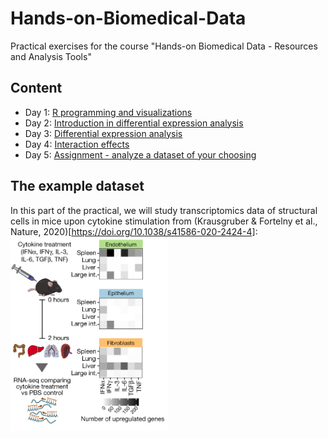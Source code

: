 # Hands-on-Biomedical-Data
Practical exercises for the course "Hands-on Biomedical Data - Resources and Analysis Tools"

## Content
* Day 1: [R programming and visualizations](day1.rmd)
* Day 2: [Introduction in differential expression analysis](day2.rmd)
* Day 3: [Differential expression analysis](day3.rmd)
* Day 4: [Interaction effects](day4.rmd)
* Day 5: [Assignment - analyze a dataset of your choosing](day5.rmd)

<!-- ![Image](x.png) -->

## The example dataset
In this part of the practical, we will study transcriptomics data of structural cells in mice upon cytokine stimulation from (Krausgruber & Fortelny et al., Nature, 2020)[https://doi.org/10.1038/s41586-020-2424-4]:
<img src="StructuralImmunity.png" width="50%">

